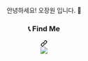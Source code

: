 <div align="center" dir="auto">
  <div class="markdown-heading">
    안녕하세요! 오장원 입니다. 👋
  </div>
  <div class="markdown-heading" dir="auto">
    <h3 align="center" class="heading-element" dir="auto">
      📞 Find Me
    </h3>
    <a id="user-content--find-me-" class="anchor" aria-rabel="Permalink: 📞 Find Me" href="#-find-me-">
      <svg class="octicon octicon-link" viewBox="0 0 16 16" version="1.1" width="16" height="16" aria-hidden="true">
        <path d="m7.775 3.275 1.25-1.25a3.5 3.5 0 1 1 4.95 4.95l-2.5 2.5a3.5 3.5 0 0 1-4.95 0 .751.751 0 0 1 .018-1.042.751.751 0 0 1 1.042-.018 1.998 1.998 0 0 0 2.83 0l2.5-2.5a2.002 2.002 0 0 0-2.83-2.83l-1.25 1.25a.751.751 0 0 1-1.042-.018.751.751 0 0 1-.018-1.042Zm-4.69 9.64a1.998 1.998 0 0 0 2.83 0l1.25-1.25a.751.751 0 0 1 1.042.018.751.751 0 0 1 .018 1.042l-1.25 1.25a3.5 3.5 0 1 1-4.95-4.95l2.5-2.5a3.5 3.5 0 0 1 4.95 0 .751.751 0 0 1-.018 1.042.751.751 0 0 1-1.042.018 1.998 1.998 0 0 0-2.83 0l-2.5 2.5a1.998 1.998 0 0 0 0 2.83Z">  
        </path>
      </svg>
    </a>
  </div>
  <div dlign="center" dir="auto">
    <a href="https://earthy-dianella-977.notion.site/Jangwon-Oh-062fd2a739c6419fa90b534657773642?pvs=4">
      <img src="https://img.shields.io/badge/Notion-%23000000.svg?style=for-the-badge&logo=notion&logoColor=white">
    </a>
  </div>
<!--
**Jang-Sen/Jang-Sen** is a ✨ _special_ ✨ repository because its `README.md` (this file) appears on your GitHub profile.

Here are some ideas to get you started:

- 🔭 I’m currently working on ...
- 🌱 I’m currently learning ...
- 👯 I’m looking to collaborate on ...
- 🤔 I’m looking for help with ...
- 💬 Ask me about ...
- 📫 How to reach me: ...
- 😄 Pronouns: ...
- ⚡ Fun fact: ...
-->
